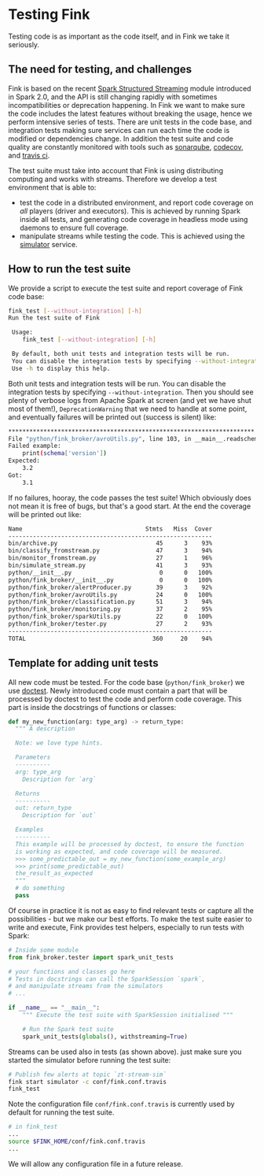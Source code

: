 # Testing Fink

Testing code is as important as the code itself, and in Fink we take it seriously.

## The need for testing, and challenges

Fink is based on the recent [Spark Structured Streaming](https://spark.apache.org/docs/latest/structured-streaming-programming-guide.html) module introduced in Spark 2.0, and the API is still changing rapidly with sometimes incompatibilities or deprecation happening. In Fink we want to make sure the code includes the latest features without breaking the usage, hence we perform intensive series of tests. There are unit tests in the code base, and integration tests making sure services can run each time the code is modified or dependencies change. In addition the test suite and code quality are constantly monitored with tools such as [sonarqube](https://www.sonarsource.com/), [codecov](https://codecov.io/), and [travis ci](https://travis-ci.org/).

The test suite must take into account that Fink is using distributing computing and works with streams. Therefore we develop a test environment that is able to:

- test the code in a distributed environment, and report code coverage on *all* players (driver and executors). This is achieved by running Spark inside all tests, and generating code coverage in headless mode using daemons to ensure full coverage.
- manipulate streams while testing the code. This is achieved using the [simulator](simulator.md) service.

## How to run the test suite

We provide a script to execute the test suite and report coverage of Fink code base:

```bash
fink_test [--without-integration] [-h]
Run the test suite of Fink

 Usage:
 	fink_test [--without-integration] [-h]

 By default, both unit tests and integration tests will be run.
 You can disable the integration tests by specifying --without-integration.
 Use -h to display this help.
```

Both unit tests and integration tests will be run. You can disable the integration tests by specifying `--without-integration`. Then you should see plenty of verbose logs from Apache Spark at screen (and yet we have shut most of them!), `DeprecationWarning` that we need to handle at some point, and eventually failures will be printed out (success is silent) like:

```bash
**********************************************************************
File "python/fink_broker/avroUtils.py", line 103, in __main__.readschemafromavrofile
Failed example:
    print(schema['version'])
Expected:
    3.2
Got:
    3.1
```

If no failures, hooray, the code passes the test suite! Which obviously does not mean it is free of bugs, but that's a good start. At the end the coverage will be printed out like:

```bash
Name                                   Stmts   Miss  Cover
----------------------------------------------------------
bin/archive.py                            45      3    93%
bin/classify_fromstream.py                47      3    94%
bin/monitor_fromstream.py                 27      1    96%
bin/simulate_stream.py                    41      3    93%
python/__init__.py                         0      0   100%
python/fink_broker/__init__.py             0      0   100%
python/fink_broker/alertProducer.py       39      3    92%
python/fink_broker/avroUtils.py           24      0   100%
python/fink_broker/classification.py      51      3    94%
python/fink_broker/monitoring.py          37      2    95%
python/fink_broker/sparkUtils.py          22      0   100%
python/fink_broker/tester.py              27      2    93%
----------------------------------------------------------
TOTAL                                    360     20    94%
```

## Template for adding unit tests

All new code must be tested. For the code base (`python/fink_broker`) we use [doctest](https://docs.python.org/3/library/doctest.html). Newly introduced code must contain a part that will be processed by doctest to test the code and perform code coverage. This part is inside the docstrings of functions or classes:

```python
def my_new_function(arg: type_arg) -> return_type:
  """ A description

  Note: we love type hints.

  Parameters
  ----------
  arg: type_arg
    Description for `arg`

  Returns
  ----------
  out: return_type
    Description for `out`

  Examples
  ----------
  This example will be processed by doctest, to ensure the function
  is working as expected, and code coverage will be measured.
  >>> some_predictable_out = my_new_function(some_example_arg)
  >>> print(some_predictable_out)
  the_result_as_expected
  """
  # do something
  pass
```

Of course in practice it is not as easy to find relevant tests or capture all the possibilities - but we make our best efforts. To make the test suite easier to write and execute, Fink provides test helpers, especially to run tests with Spark:

```python
# Inside some module
from fink_broker.tester import spark_unit_tests

# your functions and classes go here
# Tests in docstrings can call the SparkSession `spark`,
# and manipulate streams from the simulators
# ...

if __name__ == "__main__":
    """ Execute the test suite with SparkSession initialised """

    # Run the Spark test suite
    spark_unit_tests(globals(), withstreaming=True)
```

Streams can be used also in tests (as shown above). just make sure you started the simulator before running the test suite:

```bash
# Publish few alerts at topic `zt-stream-sim`
fink start simulator -c conf/fink.conf.travis
fink_test
```

Note the configuration file `conf/fink.conf.travis` is currently used by default for running the test suite.

```bash
# in fink_test
...
source $FINK_HOME/conf/fink.conf.travis
...
```

We will allow any configuration file in a future release.
